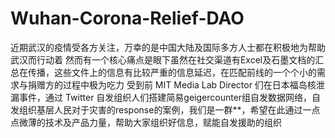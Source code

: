 # Wuhan-Corona-Relief-DAO

近期武汉的疫情受各方关注，万幸的是中国大陆及国际多方人士都在积极地为帮助武汉而行动着
然而有一个核心痛点是眼下虽然在社交渠道有Excel及石墨文档的汇总在传播，这些文件上的信息有比较严重的信息延迟，在匹配前线的一个个小的需求与捐赠方的过程中极为吃力
受到前 MIT Media Lab Director 们在日本福岛核泄漏事件，通过 Twitter 自发组织人们搭建简易geigercounter组自发数据网络，自发组织基层人民对于灾害的response的案例，我们是一群**，希望在此通过一点点微薄的技术及产品力量，帮助大家组织好信息，赋能自发援助的组织

